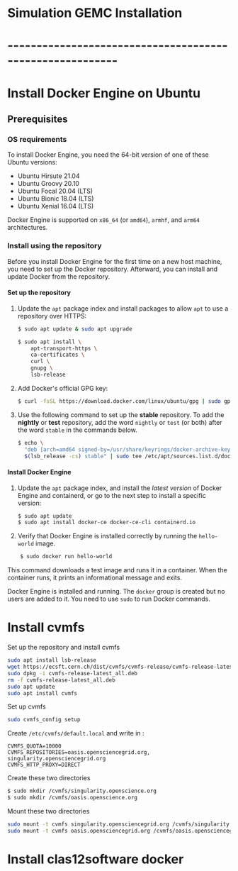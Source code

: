 # Simulation GEMC Installation

# ---------------------------------------------------------

# Install Docker Engine on Ubuntu

## Prerequisites

### OS requirements

To install Docker Engine, you need the 64-bit version of one of these Ubuntu
versions:

- Ubuntu Hirsute 21.04
- Ubuntu Groovy 20.10
- Ubuntu Focal 20.04 (LTS)
- Ubuntu Bionic 18.04 (LTS)
- Ubuntu Xenial 16.04 (LTS)

Docker Engine is supported on `x86_64` (or `amd64`), `armhf`, and `arm64` architectures.

### Install using the repository

Before you install Docker Engine for the first time on a new host machine, you need
to set up the Docker repository. Afterward, you can install and update Docker
from the repository.

#### Set up the repository

1. Update the `apt` package index and install packages to allow `apt` to use a repository over HTTPS:

   ```bash
   $ sudo apt update & sudo apt upgrade
   
   $ sudo apt install \
       apt-transport-https \
       ca-certificates \
       curl \
       gnupg \
       lsb-release
   ```

3. Add Docker's official GPG key:
   
   ```bash
   $ curl -fsSL https://download.docker.com/linux/ubuntu/gpg | sudo gpg --dearmor -o /usr/share/keyrings/docker-archive-keyring.gpg
   ```

4. Use the following command to set up the **stable** repository. To add the
   **nightly** or **test** repository, add the word `nightly` or `test` (or both)
   after the word `stable` in the commands below.
   
   ```bash
   $ echo \
     "deb [arch=amd64 signed-by=/usr/share/keyrings/docker-archive-keyring.gpg] {{ download-url-base }} \
     $(lsb_release -cs) stable" | sudo tee /etc/apt/sources.list.d/docker.list > /dev/null
   ```

#### Install Docker Engine

1. Update the `apt` package index, and install the _latest version_ of Docker
   Engine and containerd, or go to the next step to install a specific version:
   
   ```bash
   $ sudo apt update
   $ sudo apt install docker-ce docker-ce-cli containerd.io
   ```

2. Verify that Docker Engine is installed correctly by running the `hello-world`
   image.

```bash
    $ sudo docker run hello-world
```

This command downloads a test image and runs it in a container. When the
container runs, it prints an informational message and exits.

Docker Engine is installed and running. The `docker` group is created but no users
are added to it. You need to use `sudo` to run Docker commands.

# Install cvmfs

Set up the repository and install cvmfs 

```bash
sudo apt install lsb-release
wget https://ecsft.cern.ch/dist/cvmfs/cvmfs-release/cvmfs-release-latest_all.deb
sudo dpkg -i cvmfs-release-latest_all.deb
rm -f cvmfs-release-latest_all.deb
sudo apt update  
sudo apt install cvmfs
```

Set up cvmfs 

```bash
sudo cvmfs_config setup
```

Create `/etc/cvmfs/default.local`  and write in :

```vim
CVMFS_QUOTA=10000
CVMFS_REPOSITORIES=oasis.opensciencegrid.org, singularity.opensciencegrid.org
CVMFS_HTTP_PROXY=DIRECT
```

Create these two directories 

```bash
$ sudo mkdir /cvmfs/singularity.openscience.org
$ sudo mkdir /cvmfs/oasis.openscience.org
```

Mount these two directories 

```bash
sudo mount -t cvmfs singularity.opensciencegrid.org /cvmfs/singularity.opensciencegrid.org
sudo mount -t cvmfs oasis.opensciencegrid.org /cvmfs/oasis.opensciencegrid.org
```

# Install clas12software docker
